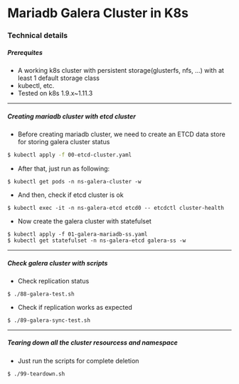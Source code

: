 # Mariadb Galera Cluster in K8s #

### Technical details

##### Prerequites
- A working k8s cluster with persistent storage(glusterfs, nfs, ...) with at least 1 default storage class
- kubectl, etc.
- Tested on k8s 1.9.x~1.11.3

----------

##### Creating mariadb cluster with etcd cluster
- Before creating mariadb cluster, we need to create an ETCD data store
  for storing galera cluster status
```bash
$ kubectl apply -f 00-etcd-cluster.yaml
```

- After that, just run as following:
```
$ kubectl get pods -n ns-galera-cluster -w
```

- And then, check if etcd cluster is ok
```
$ kubectl exec -it -n ns-galera-etcd etcd0 -- etcdctl cluster-health
```

- Now create the galera cluster with statefulset
```
$ kubectl apply -f 01-galera-mariadb-ss.yaml
$ kubectl get statefulset -n ns-galera-etcd galera-ss -w
```

----------

##### Check galera cluster with scripts

- Check replication status
```
$ ./88-galera-test.sh
```

- Check if replication works as expected 
```
$ ./89-galera-sync-test.sh
```

----------

##### Tearing down all the cluster resourcess and namespace

- Just run the scripts for complete deletion
```
$ ./99-teardown.sh
```
